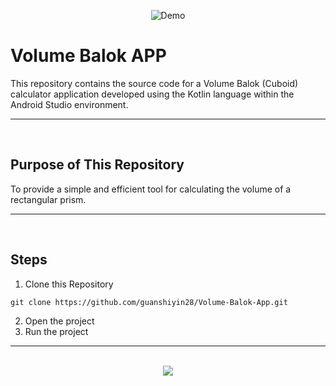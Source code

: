 <div align=center height=35>
  
![Demo](https://github.com/user-attachments/assets/0883ec0d-874f-4741-8799-b33f3c852c06)
</div>

# Volume Balok APP

This repository contains the source code for a Volume Balok (Cuboid) calculator application developed using the Kotlin language within the Android Studio environment.

<hr><br>

## Purpose of This Repository

To provide a simple and efficient tool for calculating the volume of a rectangular prism.

<hr><br>

## Steps

1. Clone this Repository

```
git clone https://github.com/guanshiyin28/Volume-Balok-App.git
```

2. Open the project
3. Run the project

<hr><br>

<div align="center">
  <a href="https://www.instagram.com/guanshiyin_/">
     <img src="https://capsule-render.vercel.app/api?type=waving&height=200&color=20:72aae3,100:cadbf5&section=footer&reversal=false&textBg=false&fontAlignY=50&descAlign=48&descAlignY=59"/>
  </a>
</div>
